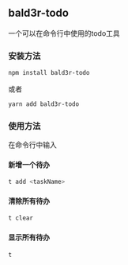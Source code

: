 ## bald3r-todo

一个可以在命令行中使用的todo工具

### 安装方法

```bash
npm install bald3r-todo
```

或者

```bash
yarn add bald3r-todo
```

### 使用方法

在命令行中输入

#### 新增一个待办

```bash
t add <taskName>
```

#### 清除所有待办

```bash
t clear
```

#### 显示所有待办

```bash
t
```